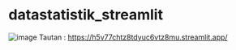 # datastatistik_streamlit
![image](https://github.com/abiedrabbani/AnalisisData/assets/100586161/563b3399-9185-4cbf-853a-dcc8510d2f9a)
Tautan : https://h5v77chtz8tdyuc6vtz8mu.streamlit.app/
